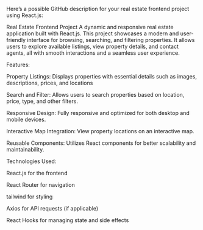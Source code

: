 
Here’s a possible GitHub description for your real estate frontend project using React.js:

Real Estate Frontend Project
A dynamic and responsive real estate application built with React.js. This project showcases a modern and user-friendly interface for browsing, searching, and filtering properties. It allows users to explore available listings, view property details, and contact agents, all with smooth interactions and a seamless user experience.

Features:

Property Listings: Displays properties with essential details such as images, descriptions, prices, and locations

Search and Filter: Allows users to search properties based on location, price, type, and other filters.

Responsive Design: Fully responsive and optimized for both desktop and mobile devices.

Interactive Map Integration: View property locations on an interactive map.

Reusable Components: Utilizes React components for better scalability and maintainability.

Technologies Used:

React.js for the frontend

React Router for navigation

tailwind for styling

Axios for API requests (if applicable)

React Hooks for managing state and side effects
